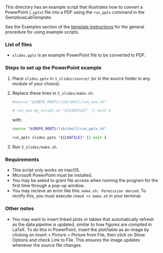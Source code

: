 This directory has an example script that illustrates how to convert a PowerPoint (`.pptx`) file into a PDF using the `run_pptx` command in the GentzkowLabTemplate.

See the Examples section of the [template instructions](https://github.com/gentzkow/GentzkowLabTemplate/wiki#examples) for the general procedure for using example scripts.

### List of files

* `slides.pptx` is an example PowerPoint file to be converted to PDF.

### Steps to set up the PowerPoint example

1. Place `slides.pptx` in `3_slides/source/` (or in the source folder in any module of your choice).
2. Replace these lines in `3_slides/make.sh`:
  
    ```bash
    #source "${REPO_ROOT}/lib/shell/run_xxx.sh"
    ```
    ```bash
    # run_xxx my_script.xx "${LOGFILE}" || exit 1
    ```

    with:

    ```bash
    source "${REPO_ROOT}/lib/shell/run_pptx.sh"
    ```
    ```bash
    run_pptx slides.pptx "${LOGFILE}" || exit 1
    ```

3. Run `3_slides/make.sh`.

### Requirements

* This script only works on macOS.
* Microsoft PowerPoint must be installed.
* You may be asked to grant file access when running the program for the first time through a pop-up window.
* You may recieve an error like this: `make.sh: Permission denied`. To rectify this, you must execute `chmod +x make.sh` in your terminal. 

### Other notes
* You may want to insert linked plots or tables that automatically refresh as the data pipeline is updated, similar to how figures are compiled in LaTeX. To do this in PowerPoint, insert the plot/table as an image by clicking on Insert > Picture > Picture from File, then click on Show Options and check Link to File. This ensures the image updates whenever the source file changes.